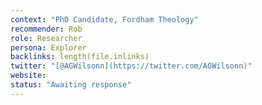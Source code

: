```yaml
---
context: "PhD Candidate, Fordham Theology"
recommender: Rob
role: Researcher
persona: Explorer
backlinks: length(file.inlinks) 
twitter: "[@AGWilsonn](https://twitter.com/AGWilsonn)"
website:
status: "Awaiting response"
---
```


